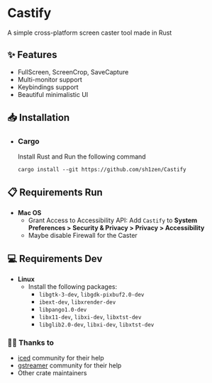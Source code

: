 # Castify

A simple cross-platform screen caster tool made in Rust

## ✨ Features
- FullScreen, ScreenCrop, SaveCapture
- Multi-monitor support
- Keybindings support
- Beautiful minimalistic UI

## 📥 Installation
- ### Cargo
  Install Rust and Run the following command
    ```
    cargo install --git https://github.com/sh1zen/Castify
    ```

## 📋 Requirements Run
- **Mac OS**
    - Grant Access to Accessibility API: Add `Castify` to **System Preferences > Security & Privacy > Privacy > Accessibility**
    - Maybe disable Firewall for the Caster


## 💻 Requirements Dev
- **Linux**
    - Install the following packages:
      - `libgtk-3-dev`, `libgdk-pixbuf2.0-dev`
      - `ibext-dev`, `libxrender-dev`
      - `libpango1.0-dev`
      - `libx11-dev`, `libxi-dev`, `libxtst-dev`
      - `libglib2.0-dev`, `libxi-dev`, `libxtst-dev`



### 🙌🏻 Thanks to
- [iced](https://github.com/iced-rs) community for their help
- [gstreamer](https://github.com/GStreamer/gstreamer) community for their help
- Other crate maintainers